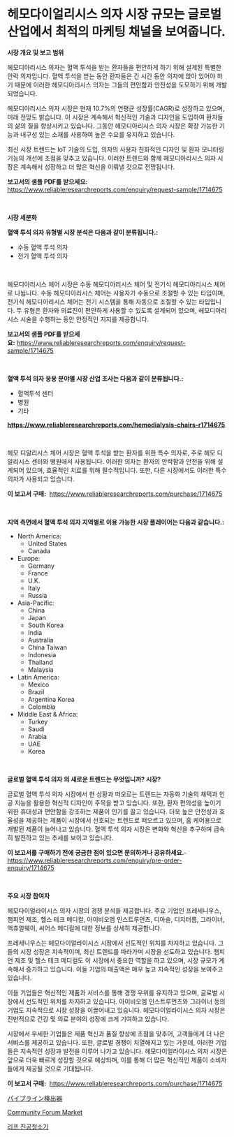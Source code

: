 <p><h1>헤모다이얼리시스 의자 시장 규모는 글로벌 산업에서 최적의 마케팅 채널을 보여줍니다.</h1></p><p><strong>시장 개요 및 보고 범위</strong></p>
<p><p>헤모디아리시스 의자는 혈액 투석을 받는 환자들을 편안하게 하기 위해 설계된 특별한 안락 의자입니다. 혈액 투석을 받는 동안 환자들은 긴 시간 동안 의자에 앉아 있어야 하기 때문에 이러한 헤모디아리시스 의자는 그들의 편안함과 안전성을 도모하기 위해 개발되었습니다.</p><p>헤모디아리시스 의자 시장은 현재 10.7%의 연평균 성장률(CAGR)로 성장하고 있으며, 미래 전망도 밝습니다. 이 시장은 계속해서 혁신적인 기술과 디자인을 도입하여 환자들의 삶의 질을 향상시키고 있습니다. 그동안 헤모디아리시스 의자 시장은 확장 가능한 기능과 내구성 있는 소재를 사용하여 높은 수요를 유지하고 있습니다.</p><p>최신 시장 트렌드는 IoT 기술의 도입, 의자의 사용자 친화적인 디자인 및 환자 모니터링 기능의 개선에 초점을 맞추고 있습니다. 이러한 트렌드와 함께 헤모디아리시스 의자 시장은 계속해서 성장하고 더 많은 혁신을 이뤄낼 것으로 전망됩니다.</p></p>
<p><strong>보고서의 샘플 PDF를 받으세요:</strong> <a href="https://www.reliableresearchreports.com/enquiry/request-sample/1714675">https://www.reliableresearchreports.com/enquiry/request-sample/1714675</a></p>
<p>&nbsp;</p>
<p><strong>시장 세분화</strong></p>
<p><strong>혈액 투석 의자 유형별 시장 분석은 다음과 같이 분류됩니다.:</strong></p>
<p><ul><li>수동 혈액 투석 의자</li><li>전기 혈액 투석 의자</li></ul></p>
<p>&nbsp;</p>
<p><p>헤모디아리시스 체어 시장은 수동 헤모디아리시스 체어 및 전기식 헤모디아리시스 체어로 나뉩니다. 수동 헤모디아리시스 체어는 사용자가 수동으로 조절할 수 있는 타입이며, 전기식 헤모디아리시스 체어는 전기 시스템을 통해 자동으로 조절할 수 있는 타입입니다. 두 유형은 환자와 의료진이 편안하게 사용할 수 있도록 설계되어 있으며, 헤모디아리시스 시술을 수행하는 동안 안정적인 지지를 제공합니다.</p></p>
<p><strong>보고서의 샘플 PDF를 받으세요:</strong>&nbsp;<a href="https://www.reliableresearchreports.com/enquiry/request-sample/1714675">https://www.reliableresearchreports.com/enquiry/request-sample/1714675</a></p>
<p>&nbsp;</p>
<p><strong> 혈액 투석 의자 응용 분야별 시장 산업 조사는 다음과 같이 분류됩니다.:</strong></p>
<p><ul><li>혈액투석 센터</li><li>병원</li><li>기타</li></ul></p>
<p><strong><a href="https://www.reliableresearchreports.com/hemodialysis-chairs-r1714675">https://www.reliableresearchreports.com/hemodialysis-chairs-r1714675</a></strong></p>
<p>&nbsp;</p>
<p><p>헤모 디알리시스 체어 시장은 혈액 투석을 받는 환자를 위한 특수 의자로, 주로 헤모 디알리시스 센터와 병원에서 사용됩니다. 이러한 의자는 환자의 안락함과 안전을 위해 설계되어 있으며, 효율적인 치료를 위해 필수적입니다. 또한, 다른 시장에서도 이러한 특수 의자가 사용되고 있습니다.</p></p>
<p><strong>이 보고서 구매:</strong>&nbsp; <a href="https://www.reliableresearchreports.com/purchase/1714675">https://www.reliableresearchreports.com/purchase/1714675</a></p>
<p>&nbsp;</p>
<p><strong>지역 측면에서 혈액 투석 의자 지역별로 이용 가능한 시장 플레이어는 다음과 같습니다.:</strong></p>
<p><ul>
    <li>
        North America:
        <ul>
            <li>United States</li>
            <li>Canada</li>
        </ul>
    </li>
    <li>
        Europe:
        <ul>
            <li>Germany</li>
            <li>France</li>
            <li>U.K.</li>
            <li>Italy</li>
            <li>Russia</li>
        </ul>
    </li>
    <li>
        Asia-Pacific:
        <ul>
            <li>China</li>
            <li>Japan</li>
            <li>South Korea</li>
            <li>India</li>
            <li>Australia</li>
            <li>China Taiwan</li>
            <li>Indonesia</li>
            <li>Thailand</li>
            <li>Malaysia</li>
        </ul>
    </li>
    <li>
        Latin America:
        <ul>
            <li>Mexico</li>
            <li>Brazil</li>
            <li>Argentina Korea</li>
            <li>Colombia</li>
        </ul>
    </li>
    <li>
        Middle East & Africa:
        <ul>
            <li>Turkey</li>
            <li>Saudi</li>
            <li>Arabia</li>
            <li>UAE</li>
            <li>Korea</li>
        </ul>
    </li>
    </ul></p>
<p>&nbsp;</p>
<p><strong>글로벌 혈액 투석 의자 의 새로운 트렌드는 무엇입니까? 시장?</strong></p>
<p><p>글로벌 혈액 투석 의자 시장에서 현 상황과 떠오르는 트렌드는 자동화 기술의 채택과 인공 지능을 활용한 혁신적 디자인이 주목을 받고 있습니다. 또한, 환자 편의성을 높이기 위한 휴대성과 편안함을 강조하는 제품이 인기를 끌고 있습니다. 더욱 높은 안전성과 효율성을 제공하는 제품이 시장에서 선호되는 트렌드로 떠오르고 있으며, 홈 케어용으로 개발된 제품이 늘어나고 있습니다. 혈액 투석 의자 시장은 변화와 혁신을 추구하며 급속히 발전하고 있는 추세를 보이고 있습니다.</p></p>
<p><strong>이 보고서를 구매하기 전에 궁금한 점이 있으면 문의하거나 공유하세요.</strong>- <a href="https://www.reliableresearchreports.com/enquiry/pre-order-enquiry/1714675">https://www.reliableresearchreports.com/enquiry/pre-order-enquiry/1714675</a></p>
<p>&nbsp;</p>
<p><strong>주요 시장 참여자</strong></p>
<p><p>헤모다이얼라이시스 의자 시장의 경쟁 분석을 제공합니다. 주요 기업인 프레세니우스, 챔피언 제조, 헬스 테크 메디컬, 아이비오엠 인스트루먼츠, 디아솔, 디지터름, 그라이너, 액츄얼웨이, 씨어스 메디컬에 대한 정보를 상세히 제공합니다. </p><p>프레세니우스는 헤모다이얼라이시스 시장에서 선도적인 위치를 차지하고 있습니다. 그들의 시장 성장은 지속적이며, 최신 트렌드를 따라가며 시장을 선도하고 있습니다. 챔피언 제조 및 헬스 테크 메디컬도 이 시장에서 중요한 역할을 하고 있으며, 시장 규모가 계속해서 증가하고 있습니다. 이들 기업의 매출액은 매우 높고 지속적인 성장을 보여주고 있습니다.</p><p>이들 기업들은 혁신적인 제품과 서비스를 통해 경쟁 우위를 유지하고 있으며, 글로벌 시장에서 선도적인 위치를 차지하고 있습니다. 아이비오엠 인스트루먼츠와 그라이너 등의 기업도 지속적으로 시장 성장을 이끌어내고 있습니다. 헤모다이얼라이시스 의자 시장은 전반적으로 건강 및 의료 분야의 성장에 크게 기여하고 있습니다.</p><p>시장에서 우세한 기업들은 제품 혁신과 품질 향상에 초점을 맞추어, 고객들에게 더 나은 서비스를 제공하고 있습니다. 또한, 글로벌 경쟁이 치열해지고 있는 가운데, 이러한 기업들은 지속적인 성장과 발전을 이루어 나가고 있습니다. 헤모다이얼라이시스 의자 시장은 앞으로 더욱 빠르게 성장할 것으로 예상되며, 이를 통해 더 많은 혁신적인 제품이 소비자들에게 제공될 것으로 기대됩니다.</p></p>
<p><strong>이 보고서 구매:</strong>&nbsp;&nbsp;<a href="https://www.reliableresearchreports.com/purchase/1714675">https://www.reliableresearchreports.com/purchase/1714675</a></p>
<p><p><a href="https://github.com/ksxzwxabcuynh011/Market-Research-Report-List-1/blob/main/493147724516.md">パイプライン検出器</a></p><p><a href="https://github.com/BryceTownsendr/Market-Research-Report-List-4/blob/main/community-forum-market.md">Community Forum Market</a></p><p><a href="https://github.com/xvz497517413/Market-Research-Report-List-1/blob/main/654014722541.md">리프 진공청소기</a></p></p>